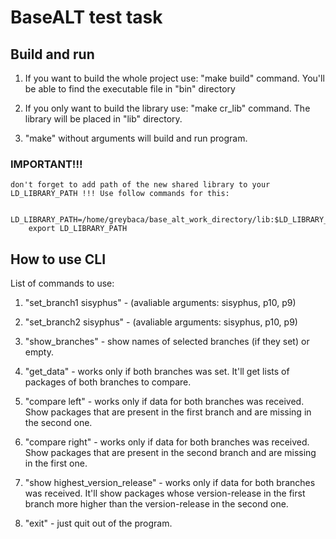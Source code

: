 # BaseALT test task

## Build and run

1. If you want to build the whole project use: "make build" command. You'll be able to find the executable file in "bin" directory

2. If you only want to build the library use: "make cr_lib" command. The library will be placed in "lib" directory.

3. "make" without arguments will build and run program.

### IMPORTANT!!!

    don't forget to add path of the new shared library to your LD_LIBRARY_PATH !!! Use follow commands for this:

        LD_LIBRARY_PATH=/home/greybaca/base_alt_work_directory/lib:$LD_LIBRARY_PATH
        export LD_LIBRARY_PATH

## How to use CLI

List of commands to use:

1. "set_branch1 sisyphus" - (avaliable arguments: sisyphus, p10, p9)

2. "set_branch2 sisyphus" - (avaliable arguments: sisyphus, p10, p9)

3. "show_branches" - show names of selected branches (if they set) or empty.

4. "get_data" - works only if both branches was set. It'll get lists of packages of both branches to compare.

5. "compare left" - works only if data for both branches was received. Show packages that are present in the first branch and are missing in the second one.

6. "compare right" - works only if data for both branches was received. Show packages that are present in the second branch and are missing in the first one.

7. "show highest_version_release" - works only if data for both branches was received. It'll show packages whose version-release in the first branch more higher than the version-release in the second one.

8. "exit" - just quit out of the program.